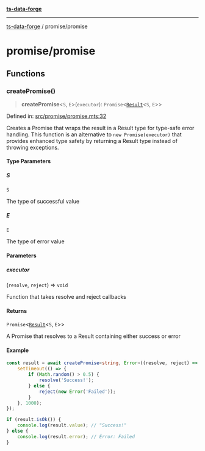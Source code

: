 [**ts-data-forge**](../README.md)

---

[ts-data-forge](../README.md) / promise/promise

# promise/promise

## Functions

### createPromise()

> **createPromise**\<`S`, `E`\>(`executor`): `Promise`\<[`Result`](../functional/result/README.md#result)\<`S`, `E`\>\>

Defined in: [src/promise/promise.mts:32](https://github.com/noshiro-pf/ts-data-forge/blob/main/src/promise/promise.mts#L32)

Creates a Promise that wraps the result in a Result type for type-safe error handling.
This function is an alternative to `new Promise(executor)` that provides enhanced type safety
by returning a Result type instead of throwing exceptions.

#### Type Parameters

##### S

`S`

The type of successful value

##### E

`E`

The type of error value

#### Parameters

##### executor

(`resolve`, `reject`) => `void`

Function that takes resolve and reject callbacks

#### Returns

`Promise`\<[`Result`](../functional/result/README.md#result)\<`S`, `E`\>\>

A Promise that resolves to a Result containing either success or error

#### Example

```typescript
const result = await createPromise<string, Error>((resolve, reject) => {
    setTimeout(() => {
        if (Math.random() > 0.5) {
            resolve('Success!');
        } else {
            reject(new Error('Failed'));
        }
    }, 1000);
});

if (result.isOk()) {
    console.log(result.value); // "Success!"
} else {
    console.log(result.error); // Error: Failed
}
```
